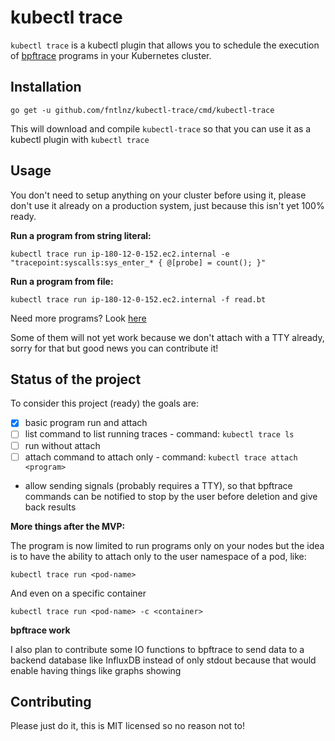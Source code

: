 # kubectl trace

`kubectl trace` is a kubectl plugin that allows you to schedule the execution
of [bpftrace](https://github.com/iovisor/bpftrace) programs in your Kubernetes cluster.


## Installation

```
go get -u github.com/fntlnz/kubectl-trace/cmd/kubectl-trace
```

This will download and compile `kubectl-trace` so that you can use it as a kubectl plugin with `kubectl trace`

## Usage

You don't need to setup anything on your cluster before using it, please don't use it already
on a production system, just because this isn't yet 100% ready.

**Run a program from string literal:**

```
kubectl trace run ip-180-12-0-152.ec2.internal -e "tracepoint:syscalls:sys_enter_* { @[probe] = count(); }"
```


**Run a program from file:**

```
kubectl trace run ip-180-12-0-152.ec2.internal -f read.bt
```

Need more programs? Look [here](https://github.com/iovisor/bpftrace/tree/master/tools)

Some of them will not yet work because we don't attach with a TTY already, sorry for that but good news you can contribute it!

## Status of the project

To consider this project (ready) the goals are:

- [x] basic program run and attach
- [ ] list command to list running traces - command: `kubectl trace ls`
- [ ] run without attach
- [ ] attach command to attach only - command: `kubectl trace attach <program>`
- allow sending signals (probably requires a TTY), so that bpftrace commands can be notified to stop by the user before deletion and give back results


**More things after the MVP:**

The program is now limited to run programs only on your nodes but the idea is to have the ability to attach only to the user namespace of a pod, like:

```
kubectl trace run <pod-name>
```

And even on a specific container

```
kubectl trace run <pod-name> -c <container>
```

**bpftrace work**

I also plan to contribute some IO functions to bpftrace to send data to a backend database like InfluxDB instead of only stdout
because that would enable having things like graphs showing 

## Contributing

Please just do it, this is MIT licensed so no reason not to!
